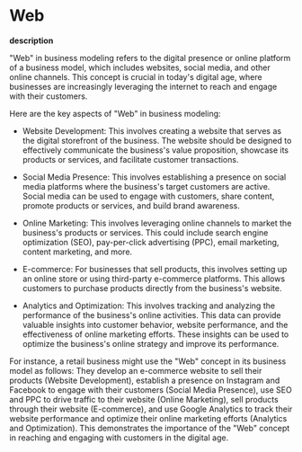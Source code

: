 # Web

**description**

"Web" in business modeling refers to the digital presence or online platform of a business model, which includes websites, social media, and other online channels. This concept is crucial in today's digital age, where businesses are increasingly leveraging the internet to reach and engage with their customers.

Here are the key aspects of "Web" in business modeling:

- Website Development: This involves creating a website that serves as the digital storefront of the business. The website should be designed to effectively communicate the business's value proposition, showcase its products or services, and facilitate customer transactions.

- Social Media Presence: This involves establishing a presence on social media platforms where the business's target customers are active. Social media can be used to engage with customers, share content, promote products or services, and build brand awareness.

- Online Marketing: This involves leveraging online channels to market the business's products or services. This could include search engine optimization (SEO), pay-per-click advertising (PPC), email marketing, content marketing, and more.

- E-commerce: For businesses that sell products, this involves setting up an online store or using third-party e-commerce platforms. This allows customers to purchase products directly from the business's website.

- Analytics and Optimization: This involves tracking and analyzing the performance of the business's online activities. This data can provide valuable insights into customer behavior, website performance, and the effectiveness of online marketing efforts. These insights can be used to optimize the business's online strategy and improve its performance.

For instance, a retail business might use the "Web" concept in its business model as follows: They develop an e-commerce website to sell their products (Website Development), establish a presence on Instagram and Facebook to engage with their customers (Social Media Presence), use SEO and PPC to drive traffic to their website (Online Marketing), sell products through their website (E-commerce), and use Google Analytics to track their website performance and optimize their online marketing efforts (Analytics and Optimization). This demonstrates the importance of the "Web" concept in reaching and engaging with customers in the digital age.